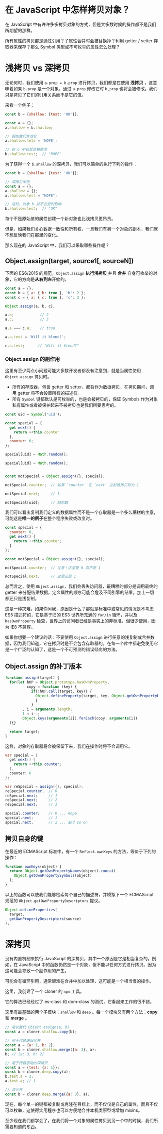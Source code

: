 # 在 JavaScript 中怎样拷贝对象？

在 JavaScript 中有许许多多拷贝对象的方式，但是大多数时候的操作都不是我们所期望的那样。

所有属性的拷贝都是通过引用？子属性合并时会被替换掉？利用 getter / setter 存取器来保存？那么 Symbol 类型或不可枚举的属性怎么处理？

# 浅拷贝 vs 深拷贝

无论何时，我们使用 `a.prop = b.prop` 进行拷贝，我们都是在使用 **浅拷贝** ，这意味着如果 `b.prop` 是一个对象，通过 `a.prop` 修改它时 `b,prop` 也将会被修改。我们只是拷贝了它们的引用关系而不是它的值。

来看一个例子：

```javascript
const b = {shallow: {test: 'OK'}};

const a = {};
a.shallow = b.shallow;

// 假如我们修改它
a.shallow.tets = 'NOPE';

// 在 b 中也就会被修改
b.shallow.test;  // "NOPE"
```

为了获得一个 `b.shallow` 的深拷贝，我们可以简单的执行下列的操作：

```javascript
const b = {shallow: {test: 'OK'}};

// 深拷贝举例
const a = {};
a.shallow = {};
a.shallow.test = "NOPE";

// 这时，对象 b 就不会受到影响
b.shallow.test;  // "OK"
```

每个不是原始值的属性创建一个新对象也比浅拷贝更昂贵。

但是，如果我们关心数据一致性和所有权，一旦我们有另一个对象的副本，我们就不想反映我们在那里的变化。

那么现在的 JavaScript 中，我们可以采取哪些操作呢？

## Object.assign(target, source1[, sourceN])

下面的 ES6/2015 的规范，`Object.assign` **执行浅拷贝** 并且 **合并** 自身可枚举的对象，它的方向是**从右到左**开始的。

```javascript
const a = {};
const b = { a: { b: true }, 'b': 2 };
const c = { a: { c: true }, 'c': 3 };

Object.assign(a, b, c);

a.b;            // 2
a.c;            // 3

a.a === c.a;    // true

a.a.test = 'Will it blend?';

c.a.test;      // "Will it blend?"
```

### Object.assign 的副作用

这里有至少两点小问题可能大多数开发者都没有注意到，就是当属性使用 `Object.assign` 拷贝时。

- 所有的存取器，包含 getter 和 setter，都将作为数据拷贝，在拷贝期间，调用 getter 将不会设置所有的描述符。
- 所有 `Symbol` 键都默认是可枚举的，也是会被拷贝的，保证 Symbols 作为对象私有属性或者被保护起来不被拷贝也是我们所要思考的。

```javascript
const uid = Symbol('uid');

const special = {
  get next() {
    return ++this.counter
  },
  counter: 0;
};

special[uid] = Math.random();

special[uid] = Math.random();


const notSpecial = Object.assign({}, special);

notSpecial.counter;  // 如果 `counter` 在 `next` 之前被拷贝则为 1

notSpecial.next;     // 1

notSpecial[uid];     // 随机数
```

我们可以看出复制我们定义的数据属性而不是一个存取器是一个多么糟糕的主意，可能这是**唯一的例子**在整个程序失败或改变时。

```javascript
const special = {
  counter: 0,
  get next() {
    return ++this.counter;
  }
};

const notSpecial = Object.assign({}, special);

notSpecial.counter;  // 注意！这里是 0 而不是 1

notSpecial.next;     // 这里还是 1
```

总而言之，使用 `Object.assign`，我们会丢失访问器，最糟糕的部分是调用最终的 getter 来分配结果数据，定义属性的顺序可能会危及不同引擎的结果，加上一切都还只是浅复制。

这是一种灾难，如果你问我，原因是什么？那就是标准中或常见的情况是不考虑 ES5 描述符的，它是基于旧的 ES3 世界所充满的 `for/in` 循环，并以及`hasOwnProperty` 检查，世界上的访问者已经是事实上的非标准，但很少使用，因为 IE8 不兼容。

如果你想要一个建议的话：不要使用 `Object.assign` 进行任意的浅复制或合并数据，因为我们知道，它在拷贝时是不会包含存取器的。在每一个库中都避免使用它是一个广泛的认知了，这是一个不可预测的错误倾向的方法。

## Object.assign 的补丁版本

```javascript
function assign(target) {
  for(let hOP = Object.prototype.hasOwnProperty,
          copy = function (key) {
            if(!hOP.call(target, key)) {
              Object.defineProperty(target, key, Object.getOwnPropertyDescriptor(this, key))
              }
            }
        , i = arguments.length;
        1 < i--;
        Object.keys(arguments[i]).forEach(copy, arguments[i])
  ){}

  return target;
}
```

这样，对象的存取器将会被保留下来，我们在操作时将不会调用它。

```java
var special = {
  get next() {
    return ++this.counter;
  },
  counter: 0
};

var reSpecial = assign({}, special);
reSpecial.counter;  // 0
reSpecial.next;     // 1
reSpecial.next;     // 2
reSpecial.next;     // 3

special.counter;    // 0 ... nope
special.next;       // 1
special.next;       // 2 ... and so on
```

## 拷贝自身的键

在最近的 ECMAScript 标准中，有一个 `Reflect.ownKeys` 的方法，等价于下列的操作：

```javascript
function ownKeys(object) {
  return Object.getOwnPropertyNames(object).concat(
    Object.getOwnPropertySymbols(object)
  );
}
```

以上的函数可以使我们能够检索每个自己的描述符，并模拟下一个 ECMAScript 规范的 `Object.getOwnPropertyDescriptors` 提议。

```javascript
Object.defineProperties(
  target,
  getOwnPropertyDescriptors(source)
);
```



# 深拷贝

没有内置机制来执行 JavaScript 的深拷贝，其中一个原因是它是相当复杂的。例如，在 JavaScript 中的函数仍然是一个对象，但不能以任何方式进行拷贝。因为这可能会导致一个副作用的产生。

可能会有循环引用，通常很难在合并中加以处理，这可能是一个相当慢的操作。

这里，我创建了一个 cloner 的 `npm` 工具。

它的算法已经经过了 es-class 和 dom-class 的测试，它看起来工作的很不错。

这里有最基础的两个子模块：`shallow` 和 `deep` 。每一个模块又有两个方法：**copy** 和 **merge** 。

```javascript
// 用以替代 Object.assign(a, b)
const a = cloner.shallow.copy(b);

// 用于代替递归合并
const a = {a: 1, b: 2};
const b = cloner.shallow.merge({a: 3}, a);
b; // {a: 3, b: 2}

// 用于代替手动的深拷贝
const a = {test: {a: 1}};
const b = cloner.deep.copy(a);
b.test.a = 2;
a.test.a; // 1

// 深合并
const b = cloner.deep.merge({a: 3}, a);
```

现在，每个单一的键都被复制或克隆在目标上，而不仅仅是自己的属性，而且不仅可以枚举，这使得实用程序也可以方便地合并本机类原型或增加 mixins。

至少现在我们都学会了，在我们将一个对象的属性拷贝到另一个中的时候，我们所需要知道的东西。

